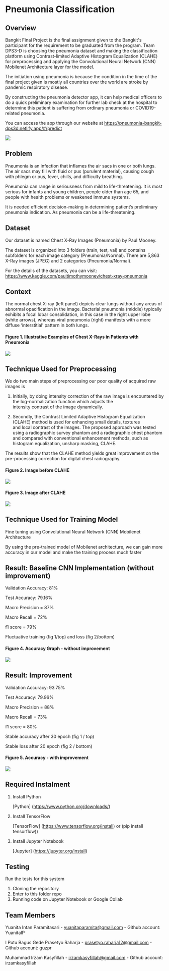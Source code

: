 # Pneumonia Classification 
## Overview
Bangkit Final Project is the final assignment given to the Bangkit's participant for the requirement to be graduated from the program. Team DPS3-D is choosing the pneumonia dataset and making the classification platform using Contrast-limited Adaptive Histogram Equalization (CLAHE) for preprocessing and applying the Convolutional Neural Network (CNN) Mobilenet Architecture layer for the model.

The initiation using pneumonia is because the condition in the time of the final project given is mostly all countries over the world are stroke by pandemic respiratory disease.

By constructing the pneumonia detector app, it can help medical officers to do a quick preliminary examination for further lab check at the hospital to determine this patient is suffering from ordinary pneumonia or COVID19-related pneumonia.

You can access the app through our website at https://pneumonia-bangkit-dps3d.netlify.app/#/predict 

<img src=https://github.com/YuanitaIP/DPS3-D-Bangkit-Final-Project-Assignment---Pneumonia-Classification/blob/master/Website%20Appearance%20.png>

## Problem
Pneumonia is an infection that inflames the air sacs in one or both lungs. The air sacs may fill with fluid or pus (purulent material), causing cough with phlegm or pus, fever, chills, and difficulty breathing. 

Pneumonia can range in seriousness from mild to life-threatening. It is most serious for infants and young children, people older than age 65, and people with health problems or weakened immune systems.

It is needed efficient decision-making in determining patient’s preliminary pneumonia indication. 
As pneumonia can be a life-threatening.

## Dataset
Our dataset is named Chest X-Ray Images (Pneumonia) by Paul Mooney.

The dataset is organized into 3 folders (train, test, val) and contains subfolders for each image category (Pneumonia/Normal). There are 5,863 X-Ray images (JPEG) and 2 categories (Pneumonia/Normal).

For the details of the datasets, you can visit: https://www.kaggle.com/paultimothymooney/chest-xray-pneumonia

## Context
The normal chest X-ray (left panel) depicts clear lungs without any areas of abnormal opacification in the image. Bacterial pneumonia (middle) typically exhibits a focal lobar consolidation, in this case in the right upper lobe (white arrows), whereas viral pneumonia (right) manifests with a more diffuse ‘interstitial’ pattern in both lungs.

#### Figure 1. Illustrative Examples of Chest X-Rays in Patients with Pneumonia

<img src=https://github.com/YuanitaIP/DPS3-D-Bangkit-Final-Project-Assignment---Pneumonia-Classification/blob/master/Illustrative%20Examples%20of%20Chest%20X-Rays%20in%20Patients%20with%20Pneumonia.png>


## Technique Used for Preprocessing
We do two main steps of preprocessing our poor quality of acquired raw images is 

1.  Initially, by doing intensity correction of the raw image is encountered by the log-normalization function which adjusts the            
    intensity contrast of the image dynamically.
    
2.  Secondly, the Contrast Limited Adaptive Histogram Equalization (CLAHE) method is used for enhancing small details, textures     
    and local contrast of the images. The proposed approach was tested using a radiographic survey phantom and a radiographic 
    chest phantom and compared with conventional enhancement methods, such as histogram equalization, unsharp masking, CLAHE.

The results show that the CLAHE method yields great improvement on the pre-processing correction for digital chest radiography.

#### Figure 2. Image before CLAHE

<img src=https://github.com/YuanitaIP/DPS3-D-Bangkit-Final-Project-Assignment---Pneumonia-Classification/blob/master/image%20before%20CLAHE.jpeg>



#### Figure 3. Image after CLAHE

<img src=https://github.com/YuanitaIP/DPS3-D-Bangkit-Final-Project-Assignment---Pneumonia-Classification/blob/master/image%20after%20CLAHE.jpeg>


## Technique Used for Training Model 
Fine tuning using Convolutional Neural Network (CNN) Mobilenet Architecture

By using the pre-trained model of Mobilenet architecture, we can gain more accuracy in our model and make the training process much faster


## Result: Baseline CNN Implementation (without improvement)

Validation Accuracy: 81%

Test Accuracy: 79.16%

Macro Precision = 87%

Macro Recall = 72%

f1 score = 79%

Fluctuative training (fig 1/top) and loss (fig 2/bottom)

#### Figure 4. Accuracy Graph - without improvement

<img src=https://github.com/YuanitaIP/DPS3-D-Bangkit-Final-Project-Assignment---Pneumonia-Classification/blob/master/Accuracy%20Graph%20-%20without%20improvement.png>

## Result: Improvement

Validation Accuracy: 93.75%

Test Accuracy: 79.96%

Macro Precision = 88%

Macro Recall = 73%

f1 score = 80%

Stable accuracy after 30 epoch (fig 1 / top)

Stable loss after 20 epoch (fig 2 / bottom)

#### Figure 5. Accuracy - with improvement

<img src=https://github.com/YuanitaIP/DPS3-D-Bangkit-Final-Project-Assignment---Pneumonia-Classification/blob/master/Accuracy%20Graph%20-%20with%20improvement%20.png>

## Required Instalment 
1. Install Python 
    
    [Python] (https://www.python.org/downloads/)
    
2. Install TensorFlow
    
    [TensorFlow] (https://www.tensorflow.org/install) or (pip install tensorflow))
    
3. Install Jupyter Notebook

    [Jupyter] (https://jupyter.org/install)


## Testing
Run the tests for this system 
1. Cloning the repository
2. Enter to this folder repo
3. Running code on Jupyter Notebook or Google Collab


## Team Members

Yuanita Intan Paramitasari - yuanitaparamita@gmail.com - Github account: YuanitaIP

I Putu Bagus Gede Prasetyo Raharja - prasetyo.raharja12@gmail.com - Github account: guzpr

Muhammad Irzam Kasyfillah - irzamkasyfillah@gmail.com - Github account: irzamkasyfillah
